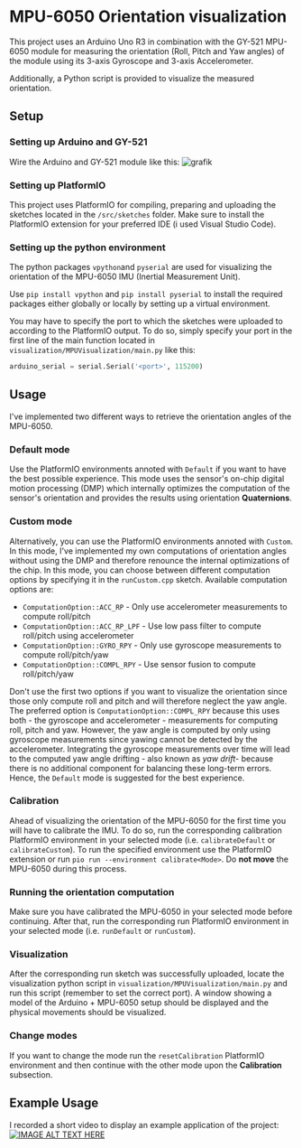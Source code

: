 # MPU-6050 Orientation visualization
This project uses an Arduino Uno R3 in combination with the GY-521 MPU-6050 module for measuring the orientation (Roll, Pitch and Yaw angles) of the module
using its 3-axis Gyroscope and 3-axis Accelerometer.

Additionally, a Python script is provided to visualize the measured orientation.

## Setup
### Setting up Arduino and GY-521
Wire the Arduino and GY-521 module like this:
![grafik](https://github.com/user-attachments/assets/84fbc1d5-1d65-4000-84ce-6ba82286a07e)

### Setting up PlatformIO
This project uses PlatformIO for compiling, preparing and uploading the sketches located in the `/src/sketches` folder.
Make sure to install the PlatformIO extension for your preferred IDE (i used Visual Studio Code).

### Setting up the python environment
The python packages `vpython`and `pyserial` are used for visualizing the orientation of the MPU-6050 IMU (Inertial Measurement Unit).

Use `pip install vpython` and `pip install pyserial` to install the required packages either globally or locally by setting up a virtual environment.

You may have to specify the port to which the sketches were uploaded to according to the PlatformIO output.
To do so, simply specify your port in the first line of the main function located in `visualization/MPUVisualization/main.py` like this:
```python
arduino_serial = serial.Serial('<port>', 115200)
```

## Usage
I've implemented two different ways to retrieve the orientation angles of the MPU-6050.

### Default mode

Use the PlatformIO environments annoted with `Default` if you want to have the best possible experience. This mode uses the sensor's on-chip digital motion processing (DMP)
which internally optimizes the computation of the sensor's orientation and provides the results using orientation **Quaternions**.

### Custom mode

Alternatively, you can use the PlatformIO environments annoted with `Custom`. In this mode, I've implemented my own computations of orientation angles without using the DMP
and therefore renounce the internal optimizations of the chip. In this mode, you can choose between different computation options by specifying it in the `runCustom.cpp` sketch.
Available computation options are:
* `ComputationOption::ACC_RP` - Only use accelerometer measurements to compute roll/pitch
* `ComputationOption::ACC_RP_LPF` - Use low pass filter to compute roll/pitch using accelerometer
* `ComputationOption::GYRO_RPY` - Only use gyroscope measurements to compute roll/pitch/yaw
* `ComputationOption::COMPL_RPY` - Use sensor fusion to compute roll/pitch/yaw

Don't use the first two options if you want to visualize the orientation since those only compute roll and pitch and will therefore neglect the yaw angle.
The preferred option is `ComputationOption::COMPL_RPY` because this uses both - the gyroscope and accelerometer - measurements for computing roll, pitch and yaw.
However, the yaw angle is computed by only using gyroscope measurements since yawing cannot be detected by the accelerometer.
Integrating the gyroscope measurements over time will lead to the computed yaw angle drifting - also known as *yaw drift*- because there is no additional component
for balancing these long-term errors. Hence, the `Default` mode is suggested for the best experience.

### Calibration

Ahead of visualizing the orientation of the MPU-6050 for the first time you will have to calibrate the IMU. 
To do so, run the corresponding calibration PlatformIO environment in your selected mode (i.e. `calibrateDefault` or `calibrateCustom`).
To run the specified environment use the PlatformIO extension or run `pio run --environment calibrate<Mode>`.
Do **not move** the MPU-6050 during this process.

### Running the orientation computation
Make sure you have calibrated the MPU-6050 in your selected mode before continuing.
After that, run the corresponding run PlatformIO environment in your selected mode (i.e. `runDefault` or `runCustom`).

### Visualization
After the corresponding run sketch was successfully uploaded, locate the visualization python script in `visualization/MPUVisualization/main.py` and run this script
(remember to set the correct port). A window showing a model of the Arduino + MPU-6050 setup should be displayed and the physical movements should be visualized.

### Change modes
If you want to change the mode run the `resetCalibration` PlatformIO environment and then continue with the other mode upon the **Calibration** subsection. 

## Example Usage
I recorded a short video to display an example application of the project:
[![IMAGE ALT TEXT HERE](https://github.com/user-attachments/assets/9202f29c-ae02-4db3-bfd0-5c881df8b29f)](https://youtu.be/KI7Rz95XLvY)
